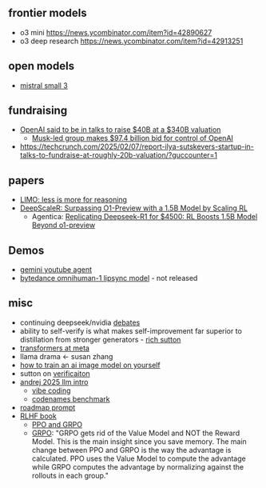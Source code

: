
## frontier models

- o3 mini https://news.ycombinator.com/item?id=42890627
- o3 deep research https://news.ycombinator.com/item?id=42913251

## open models

- [mistral small 3](https://news.ycombinator.com/item?id=42877860)

## fundraising

- [OpenAI said to be in talks to raise $40B at a $340B valuation](https://techcrunch.com/2025/01/30/openai-said-to-be-in-talks-to-raise-40b-at-a-340b-valuation/)
	- [Musk-led group makes $97.4 billion bid for control of OpenAI](https://www.voanews.com/a/musk-led-group-makes-97-4-billion-bid-for-control-of-openai/7970292.html "Musk-led group makes $97.4 billion bid for control of OpenAI")
- https://techcrunch.com/2025/02/07/report-ilya-sutskevers-startup-in-talks-to-fundraise-at-roughly-20b-valuation/?guccounter=1

## papers

- [LIMO: less is more for reasoning](https://news.ycombinator.com/item?id=42991676)
- [DeepScaleR: Surpassing O1-Preview with a 1.5B Model by Scaling RL](https://pretty-radio-b75.notion.site/DeepScaleR-Surpassing-O1-Preview-with-a-1-5B-Model-by-Scaling-RL-19681902c1468005bed8ca303013a4e2)
	- Agentica: [Replicating Deepseek-R1 for $4500: RL Boosts 1.5B Model Beyond o1-preview](https://github.com/agentica-project/deepscaler)




## Demos

- [gemini youtube agent ](https://x.com/DynamicWebPaige/status/1887897486770974770)
- [bytedance omnihuman-1 lipsync model](https://x.com/altryne/status/1886804788513530137) - not released

## misc


- continuing deepseek/nvidia [debates](https://x.com/gordic_aleksa/status/1886029511298273561)
- ability to self-verify is what makes self-improvement far superior to distillation from stronger generators - [rich sutton](https://x.com/teortaxesTex/status/1886126526409699632)
- [transformers at meta](https://x.com/techfund1/status/1885732620463477074)
- llama drama <- susan zhang
- [how to train an ai image model on yourself](https://news.ycombinator.com/item?id=42889236)
- sutton on [verificaiton](https://x.com/teortaxesTex/status/1886126526409699632)
- [andrej 2025 llm intro](https://news.ycombinator.com/item?id=42997340)
	- [vibe coding](https://news.ycombinator.com/item?id=42913909)
	- [codenames benchmark](https://x.com/IlyaAbyzov/status/1885784027275424227)
- [roadmap prompt](https://x.com/kregenrek/status/1885979673059876883)
- [RLHF book](https://news.ycombinator.com/item?id=42902936)
	- [PPO and GRPO](https://yugeten.github.io/posts/2025/01/ppogrpo/)
	- [GRPO](https://x.com/nrehiew_/status/1885079616248832090): "GRPO gets rid of the Value Model and NOT the Reward Model. This is the main insight since you save memory. The main change between PPO and GRPO is the way the advantage is calculated. PPO uses the Value Model to compute the advantage while GRPO computes the advantage by normalizing against the rollouts in each group."